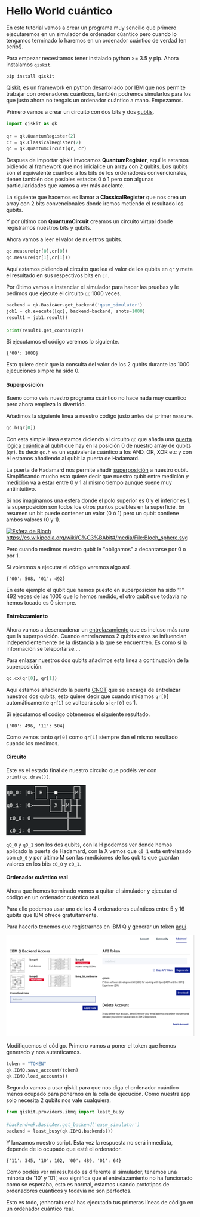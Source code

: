 # Hello World cuántico

En este tutorial vamos a crear un programa muy sencillo que primero ejecutaremos en un simulador de ordenador cúantico pero cuando lo tengamos terminado lo haremos en un ordenador cuántico de verdad (en serio!).

Para empezar necesitamos tener instalado python >= 3.5 y pip. Ahora instalamos `qiskit`.

```shell
pip install qiskit
```

[Qiskit](https://github.com/QISKit), es un framework en python desarrollado por IBM que nos permite trabajar con ordenadores cuánticos, también podremos simularlos para los que justo ahora no tengais un ordenador cuántico a mano. Empezamos.

Primero vamos a crear un circuito con dos bits y dos [qubtis](https://es.wikipedia.org/wiki/C%C3%BAbit).

```python
import qiskit as qk

qr = qk.QuantumRegister(2)
cr = qk.ClassicalRegister(2)
qc = qk.QuantumCircuit(qr, cr)
```

Despues de importar qiskit invocamos **QuantumRegister**, aquí le estamos pidiendo al framework que nos inicialice un array con 2 qubits. Los qubits son el equivalente cuántico a los bits de los ordenadores convencionales, tienen también dos posibles estados 0 ó 1 pero con algunas particularidades que vamos a ver más adelante.

La siguiente que hacemos es llamar a **ClassicalRegister** que nos crea un array con 2 bits convencionales donde iremos metiendo el resultado los qubits.

Y por último con **QuantumCircuit** creamos un circuito virtual donde registramos nuestros bits y qubits.

Ahora vamos a leer el valor de nuestros qubits.

```python
qc.measure(qr[0],cr[0])
qc.measure(qr[1],cr[1]))
```

Aquí estamos pidiendo al circuito que lea el valor de los qubits en `qr` y meta el resultado en sus respectivos bits en `cr`.

Por último vamos a instanciar el simulador para hacer las pruebas y le pedimos que ejecute el circuito `qc` 1000 veces.

```python
backend = qk.BasicAer.get_backend('qasm_simulator')
job1 = qk.execute([qc], backend=backend, shots=1000)
result1 = job1.result()

print(result1.get_counts(qc))
```

Si ejecutamos el código veremos lo siguiente.

```shell
{'00': 1000}
```

Esto quiere decir que la consulta del valor de los 2 qubits durante las 1000 ejecuciones simpre ha sido 0.

#### Superposición

Bueno como veis nuestro programa cuántico no hace nada muy cuántico pero ahora empieza lo divertido.

Añadimos la siguiente línea a nuestro código justo antes del primer `measure`.

```python
qc.h(qr[0]) 
```

Con esta simple línea estamos diciendo al circuito `qc` que añada una [puerta lógica cuántica](https://en.wikipedia.org/wiki/Quantum_logic_gate) al qubit que hay en la posición 0 de nuestro array de qubits (`qr`). Es decir `qc.h` es un equivalente cuántico a los AND, OR, XOR etc y con él estamos añadiendo al qubit la puerta de Hadamard.

La puerta de Hadamard nos permite añadir [superposición](https://es.wikipedia.org/wiki/Superposici%C3%B3n_cu%C3%A1ntica) a nuestro qubit. Simplificando mucho esto quiere decir que nuestro qubit entre medición y medición va a estar entre 0 y 1 al mismo tiempo aunque suene muy antiintuitivo.

Si nos imaginamos una esfera donde el polo superior es 0 y el inferior es 1, la superposición son todos los otros puntos posibles en la superficie. En resumen un bit puede contener un valor (0 ó 1) pero un qubit contiene ambos valores (0 y 1). 

[![Esfera de Bloch](https://upload.wikimedia.org/wikipedia/commons/thumb/6/6b/Bloch_sphere.svg/800px-Bloch_sphere.svg.png)](https://es.wikipedia.org/wiki/C%C3%BAbit#/media/File:Bloch_sphere.svg)https://es.wikipedia.org/wiki/C%C3%BAbit#/media/File:Bloch_sphere.svg

Pero cuando medimos nuestro qubit le "obligamos" a decantarse por 0 o por 1.

Si volvemos a ejecutar el código veremos algo así.

```shell
{'00': 508, '01': 492}
```

En este ejemplo el qubit que hemos puesto en superposición ha sido "1" 492 veces de las 1000 que lo hemos medido, el otro qubit que todavía no hemos tocado es 0 siempre.

#### Entrelazamiento

Ahora vamos a desencadenar un [entrelazamiento](https://en.wikipedia.org/wiki/Bell_state) que es incluso más raro que la superposición. Cuando entrelazamos 2 qubits estos se influencian independientemente de la distancia a la que se encuentren. Es como si la información se teleportarse....

Para enlazar nuestros dos qubits añadimos esta línea a continuación de la superposición.

```python
qc.cx(qr[0], qr[1])
```

Aquí estamos añadiendo la puerta [CNOT](https://en.wikipedia.org/wiki/Controlled_NOT_gate) que se encarga de entrelazar nuestros dos qubits, esto quiere decir que cuando midamos `qr[0]` automáticamente `qr[1]` se volteará solo si `qr[0]` es 1.

Si ejecutamos el código obtenemos el siguiente resultado.

```shell
{'00': 496, '11': 504}
```

Como vemos tanto `qr[0]` como `qr[1]` siempre dan el mismo resultado cuando los medimos.

#### Circuito

Este es el estado final de nuestro circuito que podéis ver con `print(qc.draw())`.

![circuit](https://raw.githubusercontent.com/juanfran/posts/master/others/quantum-programming/assets/circuit.png)

`q0_0` y `q0_1` son los dos qubits, con la H podemos ver donde hemos aplicado la puerta de Hadamard, con la X vemos que `q0_1` está entrelazado con `q0_0` y por último M son las mediciones de los qubits que guardan valores en los bits `c0_0` y `c0_1`.

#### Ordenador cuántico real

Ahora que hemos terminado vamos a quitar el simulador y ejecutar el código en un ordenador cuántico real.

Para ello podemos usar uno de los 4 ordenadores cuánticos entre 5 y 16 qubits que IBM ofrece gratuitamente.

Para hacerlo tenemos que registrarnos en IBM Q y generar un token [aquí](https://quantumexperience.ng.bluemix.net/qx/account/advanced).

![token](https://raw.githubusercontent.com/juanfran/posts/master/others/quantum-programming/assets/token.png)

Modifiquemos el código. Primero vamos a poner el token que hemos generado y nos autenticamos.

```python
token = "TOKEN"
qk.IBMQ.save_account(token)
qk.IBMQ.load_accounts()
```

Segundo vamos a usar qiskit para que nos diga el ordenador cuántico menos ocupado para ponernos en la cola de ejecución. Como nuestra app solo necesita 2 qubits nos vale cualquiera.

```python
from qiskit.providers.ibmq import least_busy

#backend=qk.BasicAer.get_backend('qasm_simulator')
backend = least_busy(qk.IBMQ.backends())
```

Y lanzamos nuestro script. Esta vez la respuesta no será inmediata, depende de lo ocupado que esté el ordenador.

```shell
{'11': 345, '10': 102, '00': 489, '01': 64}
```

Como podéis ver mi resultado es diferente al simulador, tenemos una minoría de '10' y '01', eso significa que el entrelazamiento no ha funcionado como se esperaba, esto es normal, estamos usando prototipos de ordenadores cuánticos y todavía no son perfectos.

Esto es todo, ¡enhorabuena! has ejecutado tus primeras líneas de código en un ordenador cuántico real.